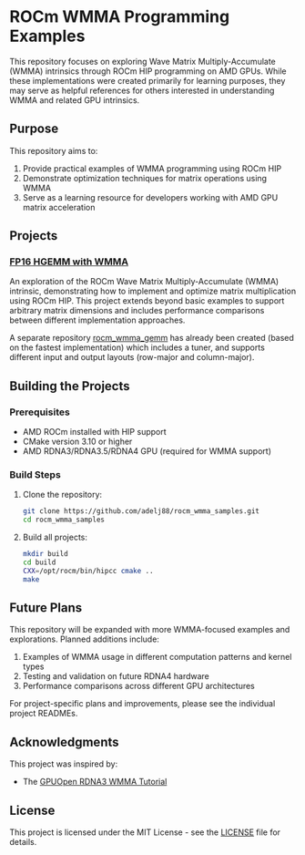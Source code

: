 # ROCm WMMA Programming Examples

This repository focuses on exploring Wave Matrix Multiply-Accumulate (WMMA) intrinsics through ROCm HIP programming on AMD GPUs. While these implementations were created primarily for learning purposes, they may serve as helpful references for others interested in understanding WMMA and related GPU intrinsics.

## Purpose
This repository aims to:
1. Provide practical examples of WMMA programming using ROCm HIP
2. Demonstrate optimization techniques for matrix operations using WMMA
3. Serve as a learning resource for developers working with AMD GPU matrix acceleration

## Projects

### [FP16 HGEMM with WMMA](/hgemm)
An exploration of the ROCm Wave Matrix Multiply-Accumulate (WMMA) intrinsic, demonstrating how to implement and optimize matrix multiplication using ROCm HIP. This project extends beyond basic examples to support arbitrary matrix dimensions and includes performance comparisons between different implementation approaches.

A separate repository [rocm_wmma_gemm](https://github.com/adelj88/rocm_wmma_gemm) has already been created (based on the fastest implementation) which includes a tuner, and supports different input and output layouts (row-major and column-major).

## Building the Projects

### Prerequisites
- AMD ROCm installed with HIP support
- CMake version 3.10 or higher
- AMD RDNA3/RDNA3.5/RDNA4 GPU (required for WMMA support)

### Build Steps
1. Clone the repository:
   ```bash
   git clone https://github.com/adelj88/rocm_wmma_samples.git
   cd rocm_wmma_samples
   ```
2. Build all projects:
   ```bash
   mkdir build
   cd build
   CXX=/opt/rocm/bin/hipcc cmake ..
   make
   ```

## Future Plans

This repository will be expanded with more WMMA-focused examples and explorations. Planned additions include:
1. Examples of WMMA usage in different computation patterns and kernel types
2. Testing and validation on future RDNA4 hardware
3. Performance comparisons across different GPU architectures

For project-specific plans and improvements, please see the individual project READMEs.

## Acknowledgments

This project was inspired by:
- The [GPUOpen RDNA3 WMMA Tutorial](https://gpuopen.com/learn/wmma_on_rdna3/)

## License

This project is licensed under the MIT License - see the [LICENSE](LICENSE) file for details.
